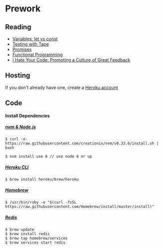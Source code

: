 # Prework

## Reading

- [Variables: let vs const](https://medium.com/javascript-scene/javascript-es6-var-let-or-const-ba58b8dcde75)
- [Testing with Tape](https://medium.com/javascript-scene/why-i-use-tape-instead-of-mocha-so-should-you-6aa105d8eaf4)
-  [Promises](https://medium.com/javascript-scene/master-the-javascript-interview-what-is-a-promise-27fc71e77261)
-  [Functional Programming](https://medium.com/capital-one-developers/the-wonderful-world-of-functional-programming-5f37359315fd)
- [I Hate Your Code: Promoting a Culture of Great Feedback](https://medium.com/@recursivefunk/i-hate-your-code-7ed08a0eccfe)

## Hosting

If you don't already have one, create a [Heroku account](https://www.heroku.com/)

## Code

#### Install Dependencies

##### [nvm & Node.js](https://github.com/creationix/nvm)

```
$ curl -o- https://raw.githubusercontent.com/creationix/nvm/v0.33.6/install.sh | bash
```

```
$ nvm install use 8 // use node 8 or up
```

##### [Heroku CLI](https://devcenter.heroku.com/articles/heroku-cli)

```
$ brew install heroku/brew/heroku
```

##### [Homebrew](https://brew.sh/)

```
$ /usr/bin/ruby -e "$(curl -fsSL https://raw.githubusercontent.com/Homebrew/install/master/install)"
```
##### [Redis](https://redis.io/)

```
$ brew update
$ brew install redis
$ brew tap homebrew/services
$ brew services start redis
```
